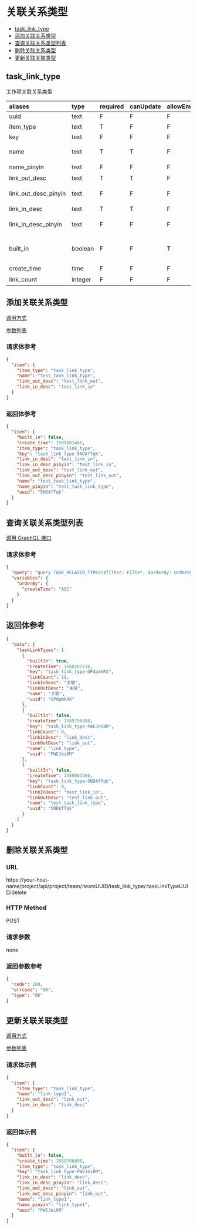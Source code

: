 # 关联关系类型

- [task_link_type](#task_link_type)
- [添加关联关系类型](#添加关联关系类型)
- [查询关联关系类型列表](#查询关联关系类型列表)
- [删除关联关系类型](#删除关联关系类型)
- [更新关联关联类型](#更新关联关联类型)

## task_link_type

工作项关联关系类型

| aliases              | type    | required | canUpdate | allowEmpty | description                |
| :------------------- | :------ | :------- | :-------- | :--------- | :------------------------- |
| uuid                 | text    | F        | F         | F          | [UUID]                     |
| item_type            | text    | T        | F         | F          | [Item 类型]                |
| key                  | text    | F        | F         | F          | [Item Key]                 |
| name                 | text    | T        | T         | F          | 关联类型名称               |
| name_pinyin          | text    | F        | F         | F          | [名称拼音]                 |
| link_out_desc        | text    | T        | T         | F          | 链出描述                   |
| link_out_desc_pinyin | text    | F        | F         | F          | [链入描述拼音]             |
| link_in_desc         | text    | T        | T         | F          | 链入描述                   |
| link_in_desc_pinyin  | text    | F        | F         | F          | [链入描述拼音]             |
| built_in             | boolean | F        | F         | T          | [是否系统内置任务关联类型] |
| create_time          | time    | F        | F         | F          | 创建时间                   |
| link_count           | integer | F        | F         | F          | [关联数]                   |

## 添加关联关系类型

[调用方式](../item.md#添加item)

[参数列表](#task_link_type)

### 请求体参考

```json
{
  "item": {
    "item_type": "task_link_type",
    "name": "test_task_link_type",
    "link_out_desc": "test_link_out",
    "link_in_desc": "test_link_in"
  }
}
```

### 返回体参考

```json
{
  "item": {
    "built_in": false,
    "create_time": 1589801466,
    "item_type": "task_link_type",
    "key": "task_link_type-5NDAfTqk",
    "link_in_desc": "test_link_in",
    "link_in_desc_pinyin": "test_link_in",
    "link_out_desc": "test_link_out",
    "link_out_desc_pinyin": "test_link_out",
    "name": "test_task_link_type",
    "name_pinyin": "test_task_link_type",
    "uuid": "5NDAfTqk"
  }
}
```

## 查询关联关系类型列表

[调用 GraphQL 接口](../../graphql/graphql.md#call_ones_graphql)

### 请求体参考

```json
{
  "query": "query TASK_RELATED_TYPES($filter: Filter, $orderBy: OrderBy) {\n    taskLinkTypes(filter: $filter, orderBy: $orderBy) {\n      key\n      uuid\n      name\n      builtIn\n      createTime\n      linkOutDesc\n      linkInDesc\n      linkCount\n    }\n  }",
  "variables": {
    "orderBy": {
      "createTime": "ASC"
    }
  }
}
```

## 返回体参考

```json
{
  "data": {
    "taskLinkTypes": [
      {
        "builtIn": true,
        "createTime": 1568207736,
        "key": "task_link_type-GPdpmkRX",
        "linkCount": 19,
        "linkInDesc": "关联",
        "linkOutDesc": "关联",
        "name": "关联",
        "uuid": "GPdpmkRX"
      },
      {
        "builtIn": false,
        "createTime": 1589796898,
        "key": "task_link_type-PWEJei8M",
        "linkCount": 0,
        "linkInDesc": "link_desc",
        "linkOutDesc": "link_out",
        "name": "link_type",
        "uuid": "PWEJei8M"
      },
      {
        "builtIn": false,
        "createTime": 1589801466,
        "key": "task_link_type-5NDAfTqk",
        "linkCount": 0,
        "linkInDesc": "test_link_in",
        "linkOutDesc": "test_link_out",
        "name": "test_task_link_type",
        "uuid": "5NDAfTqk"
      }
    ]
  }
}
```

## 删除关联关系类型

### URL

https://your-host-name/project/api/project/team/:teamUUID/task_link_type/:taskLinkTypeUUID/delete

### HTTP Method

POST

### 请求参数

none

### 返回参数参考

```json
{
  "code": 200,
  "errcode": "OK",
  "type": "OK"
}
```

## 更新关联关联类型

[调用方式](../item.md#更新item)

[参数列表](#task_link_type)

### 请求体示例

```json
{
  "item": {
    "item_type": "task_link_type",
    "name": "link_type1",
    "link_out_desc": "link_out",
    "link_in_desc": "link_desc"
  }
}
```

### 返回体示例

```json
{
  "item": {
    "built_in": false,
    "create_time": 1589796898,
    "item_type": "task_link_type",
    "key": "task_link_type-PWEJei8M",
    "link_in_desc": "link_desc",
    "link_in_desc_pinyin": "link_desc",
    "link_out_desc": "link_out",
    "link_out_desc_pinyin": "link_out",
    "name": "link_type1",
    "name_pinyin": "link_type1",
    "uuid": "PWEJei8M"
  }
}
```
